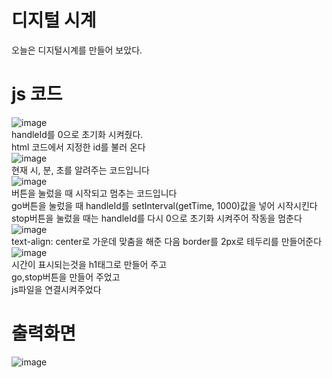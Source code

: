 # 디지털 시계
오늘은 디지털시계를 만들어 보았다.
# js 코드
![image](https://user-images.githubusercontent.com/102035198/174732049-3462a250-5310-4a18-a91d-8aa5ce7c3e56.png)<br>
handleId를 0으로 초기화 시켜줬다.<br>
html 코드에서 지정한 id를 불러 온다<br>
![image](https://user-images.githubusercontent.com/102035198/174731141-6c5cbb32-f2b8-4e61-bfff-ec78a6b3e8b6.png)<br>
현재 시, 분, 초를 알려주는 코드입니다<br>
![image](https://user-images.githubusercontent.com/102035198/174731621-192fc29e-3a31-4b13-83cb-015607896670.png)<br>
버튼을 눌렀을 때 시작되고 멈추는 코드입니다<br>
go버튼을 눌렀을 때 handleId를 setInterval(getTime, 1000)값을 넣어 시작시킨다<br>
stop버튼을 눌렀을 때는 handleId를 다시 0으로 초기화 시켜주어 작동을 멈춘다<br>
![image](https://user-images.githubusercontent.com/102035198/174733130-ae85bfc0-01e7-4380-aecf-8d7590cae398.png)<br>
text-align: center로 가운데 맞춤을 해준 다음 border를 2px로 테두리를 만들어준다<br>
![image](https://user-images.githubusercontent.com/102035198/174735309-2dbc6a31-7f15-4e45-b5b5-2c84b2e3f92d.png)<br>
시간이 표시되는것을 h1태그로 만들어 주고<br>
go,stop버튼을 만들어 주었고<br>
js파일을 연결시켜주었다<br>
# 출력화면
![image](https://user-images.githubusercontent.com/102035198/174735645-8ba79232-8ca0-4d43-8e1e-7a026a3a4936.png)
